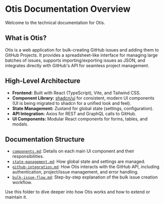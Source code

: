 # Otis Documentation Overview

Welcome to the technical documentation for Otis.

## What is Otis?

Otis is a web application for bulk-creating GitHub issues and adding them to GitHub Projects. It provides a spreadsheet-like interface for managing large batches of issues, supports importing/exporting issues as JSON, and integrates directly with GitHub's API for seamless project management.

## High-Level Architecture

- **Frontend:** Built with React (TypeScript), Vite, and Tailwind CSS.
- **Component Library:** [shadcn/ui](https://ui.shadcn.com/) for consistent, modern UI components (UI is being migrated to shadcn for a unified look and feel).
- **State Management:** Zustand for global state (settings, configuration).
- **API Integration:** Axios for REST and GraphQL calls to GitHub.
- **UI Components:** Modular React components for forms, tables, and modals.

## Documentation Structure

- [`components.md`](./components.md): Details on each main UI component and their responsibilities.
- [`state-management.md`](./state-management.md): How global state and settings are managed.
- [`github-integration.md`](./github-integration.md): How Otis interacts with the GitHub API, including authentication, project/issue management, and error handling.
- [`bulk-issue-flow.md`](./bulk-issue-flow.md): Step-by-step explanation of the bulk issue creation workflow.

Use this folder to dive deeper into how Otis works and how to extend or maintain it.
